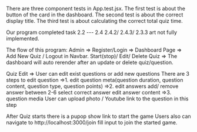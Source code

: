There are three component tests in App.test.jsx.
The first test is about the button of the card in the dashboard.
The second test is about the correct display title.
The third test is about calculating the correct total quiz time.

Our program completed task 2.2 --- 2.4
2.4.2/ 2.4.3/ 2.3.3 art not fully implemented.

The flow of this program:
Admin => Register/Login => Dashboard Page => Add New Quiz / Logout  in Navbar. Start(stop)/ Edit/ Delete Quiz => The dashboard will auto rerender after an update or delete quiz/question.

Quiz Edit => User can edit exist questions or add new questions 
There are 3 steps to edit question
        =>1. edit question meta(question duration, question content, question type, question points)
        =>2. edit answers
            add/ remove answer between 2-6 
            select correct answer
            edit answer content
        =>3. question media
            User can upload photo / Youtube link to the question in this step

After Quiz starts there is a pupop show link to start the game
Users also can navigate to http://localhost:3000/join fill input to join the started game.